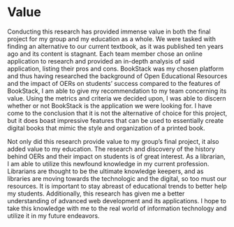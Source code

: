 # Value

Conducting this research has provided immense value in both the final project for my group and my education as a whole. We were tasked with finding an alternative to our current textbook, as it was published ten years ago and its content is stagnant. Each team member chose an online application to research and provided an in-depth analysis of said application, listing their pros and cons. BookStack was my chosen platform and thus having researched the background of Open Educational Resources and the impact of OERs on students’ success compared to the features of BookStack, I am able to give my recommendation to my team concerning its value. Using the metrics and criteria we decided upon, I was able to discern whether or not BookStack is the application we were looking for. I have come to the conclusion that it is not the alternative of choice for this project, but it does boast impressive features that can be used to essentially create digital books that mimic the style and organization of a printed book.

Not only did this research provide value to my group’s final project, it also added value to my education. The research and discovery of the history behind OERs and their impact on students is of great interest. As a librarian, I am able to utilize this newfound knowledge in my current profession. Librarians are thought to be the ultimate knowledge keepers, and as libraries are moving towards the technologic and the digital, so too must our resources. It is important to stay abreast of educational trends to better help my students. Additionally, this research has given me a better understanding of advanced web development and its applications. I hope to take this knowledge with me to the real world of information technology and utilize it in my future endeavors.

